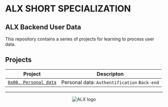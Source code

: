 # ALX SHORT SPECIALIZATION

##  ALX Backend User Data

This repository contains a series of projects for learning to process user data.

## Projects

| Project | Descripton |
| ------- | ---------- |
| [`0x00. Personal data`](0x00-personal_data) | Personal data: `Authentification` `Back-end` |

---
<div align="center">
  <img src="https://lh3.googleusercontent.com/vH1HTHhq7BIEuhIDuEc2Wrc2LgZigsJEWDR56ALuDFRZv9-jqCgHNHuBHIB-fLrrbwp7tJ8b7qeIJo0VtHUh=s0" alt="ALX logo">
</div>